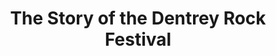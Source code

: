 ---
layout: "post"
title: "The Story of the Dentrey Rock Festival"
page_id: 6
permalink: "/drf-1/"
image-left: "ALYSSIALOU_15.jpg"
image-left-size: contain
image-right: "ALYSSIALOU_16_2.jpg"
image-right-size: 70%
image-right-position: right
image-right-caption: “The Story of the Dentrey Rock Festival&rdquo;, self-published
---